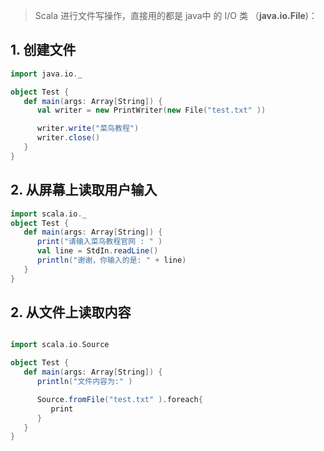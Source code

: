 > Scala 进行文件写操作，直接用的都是 java中 的 I/O 类 （**java.io.File**)：

## 1. 创建文件

```scala
import java.io._

object Test {
   def main(args: Array[String]) {
      val writer = new PrintWriter(new File("test.txt" ))

      writer.write("菜鸟教程")
      writer.close()
   }
}
```

## 2. 从屏幕上读取用户输入

```scala
import scala.io._
object Test {
   def main(args: Array[String]) {
      print("请输入菜鸟教程官网 : " )
      val line = StdIn.readLine()
      println("谢谢，你输入的是: " + line)
   }
}
```

## 2. 从文件上读取内容

```scala

import scala.io.Source

object Test {
   def main(args: Array[String]) {
      println("文件内容为:" )

      Source.fromFile("test.txt" ).foreach{ 
         print 
      }
   }
}
```

